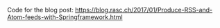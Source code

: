 Code for the blog post: https://blog.rasc.ch/2017/01/Produce-RSS-and-Atom-feeds-with-Springframework.html
